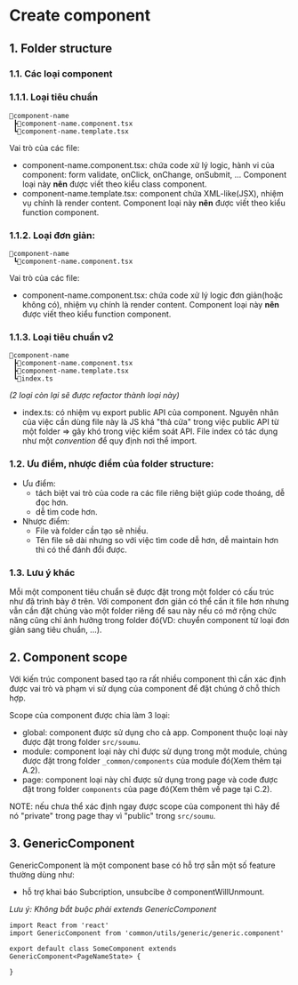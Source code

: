 # Create component

## 1. Folder structure
### 1.1. Các loại component
### 1.1.1. Loại tiêu chuẩn
```
📂component-name
 ┣📜component-name.component.tsx
 ┗📜component-name.template.tsx
```
Vai trò của các file:
- component-name.component.tsx: chứa code xử lý logic, hành vi của component: form validate, onClick, onChange, onSubmit, ... Component loại này **nên** được viết theo kiểu class component.
- component-name.template.tsx: component chứa XML-like(JSX), nhiệm vụ chính là render content. Component loại này **nên** được viết theo kiểu function component.

### 1.1.2. Loại đơn giản:
```
📂component-name
 ┗📜component-name.component.tsx
```
Vai trò của các file:
- component-name.component.tsx: chứa code xử lý logic đơn giản(hoặc không có), nhiệm vụ chính là render content. Component loại này **nên** được viết theo kiểu function component.

### 1.1.3. Loại tiêu chuẩn v2
```
📂component-name
 ┣📜component-name.component.tsx
 ┣📜component-name.template.tsx
 ┗📜index.ts
```
_(2 loại còn lại sẽ được refactor thành loại này)_
- index.ts: có nhiệm vụ export public API của component. Nguyên nhân của việc cần dùng file này là JS khá "thả cửa" trong việc public API từ một folder => gây khó trong việc kiểm soát API. File index có tác dụng như một _convention_ để quy định nơi thể import.

### 1.2. Ưu điểm, nhược điểm của folder structure:
- Ưu điểm:
  * tách biệt vai trò của code ra các file riêng biệt giúp code thoáng, dễ đọc hơn.
  * dễ tìm code hơn.
- Nhược điểm: 
  * File và folder cần tạo sẽ nhiều.
  * Tên file sẽ dài nhưng so với việc tìm code dễ hơn, dễ maintain hơn thì có thể đánh đổi được.

### 1.3. Lưu ý khác
Mỗi một component tiêu chuẩn sẽ được đặt trong một folder có cấu trúc như đã trình bày ở trên. Với component đơn giản có thể cần ít file hơn nhưng vẫn cần đặt chúng vào một folder riêng để sau này nếu có mở rộng chức năng cũng chỉ ảnh hưởng trong folder đó(VD: chuyển component từ loại đơn giản sang tiêu chuẩn, ...).

## 2. Component scope
Với kiến trúc component based tạo ra rất nhiều component thì cần xác định được vai trò và phạm vi sử dụng của component để đặt chúng ở chỗ thích hợp.

Scope của component được chia làm 3 loại:
- global: component được sử dụng cho cả app. Component thuộc loại này được đặt trong folder `src/soumu`.
- module: component loại này chỉ được sử dụng trong một module, chúng được đặt trong folder `_common/components` của module đó(Xem thêm tại A.2).
- page: component loại này chỉ được sử dụng trong page và code được đặt trong folder `components` của page đó(Xem thêm về page tại C.2).

NOTE: nếu chưa thể xác định ngay được scope của component thì hãy để nó "private" trong page thay vì "public" trong `src/soumu`.

## 3. GenericComponent
GenericComponent là một component base có hỗ trợ sẵn một số feature thường dùng như:
- hỗ trợ khai báo Subcription, unsubcibe ở componentWillUnmount.

_Lưu ý: Không bắt buộc phải extends GenericComponent_

```tsx
import React from 'react'
import GenericComponent from 'common/utils/generic/generic.component'

export default class SomeComponent extends GenericComponent<PageNameState> {

}
```